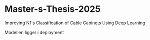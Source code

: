 # Master-s-Thesis-2025
Improving N1's Classification of Cable Cabinets Using Deep Learning

Modellen ligger i deployment